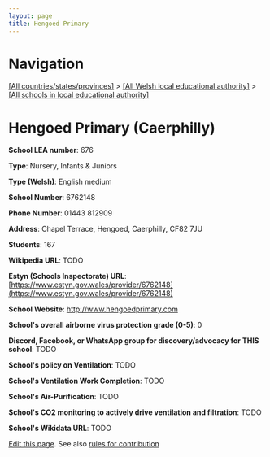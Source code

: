 ```yaml
---
layout: page
title: Hengoed Primary
---
```

# Navigation

[[All countries/states/provinces]](../../..) > [[All Welsh local educational authority]](../..) > [[All schools in local educational authority]](..)

# Hengoed Primary (Caerphilly)

**School LEA number**: 676

**Type**: Nursery, Infants & Juniors

**Type (Welsh)**: English medium

**School Number**: 6762148

**Phone Number**: 01443 812909

**Address**: Chapel Terrace, Hengoed, Caerphilly, CF82 7JU

**Students**: 167

**Wikipedia URL**: TODO

**Estyn (Schools Inspectorate) URL**: [https://www.estyn.gov.wales/provider/6762148](https://www.estyn.gov.wales/provider/6762148)

**School Website**: http://www.hengoedprimary.com

**School's overall airborne virus protection grade (0-5)**: 0

**Discord, Facebook, or WhatsApp group for discovery/advocacy for THIS school**: TODO

**School's policy on Ventilation**: TODO

**School's Ventilation Work Completion**: TODO

**School's Air-Purification**: TODO

**School's CO2 monitoring to actively drive ventilation and filtration**: TODO

**School's Wikidata URL**: TODO




[Edit this page](https://github.com/VentilationProject/Wales/edit/prif/./Caerphilly/Hengoed_Primary.md). See also [rules for contribution](../../../contribution-rules/)